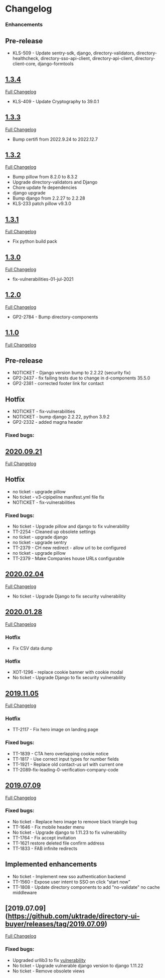 # Changelog

### Enhancements

## Pre-release
* KLS-509 - Update sentry-sdk, django, directory-validators, directory-healthcheck, directory-sso-api-client, directory-api-client, directory-client-core, django-formtools 

## [1.3.4](https://github.com/uktrade/directory-ui-buyer/releases/tag/1.3.4)
[Full Changelog](https://github.com/uktrade/directory-ui-buyer/compare/1.3.3...1.3.4)
* KLS-409 - Update Cryptography to 39.0.1

## [1.3.3](https://github.com/uktrade/directory-ui-buyer/releases/tag/1.3.3)
[Full Changelog](https://github.com/uktrade/directory-ui-buyer/compare/1.3.2...1.3.3)
- Bump certifi from 2022.9.24 to 2022.12.7

## [1.3.2](https://github.com/uktrade/directory-ui-buyer/releases/tag/1.3.2)
[Full Changelog](https://github.com/uktrade/directory-ui-buyer/compare/1.3.1...1.3.2)
- Bump pillow from 8.2.0 to 8.3.2
- Upgrade directory-validators and Django
- Chore update fe dependencies
- django upgrade
- Bump django from 2.2.27 to 2.2.28
- KLS-233 patch pillow v9.3.0

## [1.3.1](https://github.com/uktrade/directory-ui-buyer/releases/tag/1.3.1)
[Full Changelog](https://github.com/uktrade/directory-ui-buyer/compare/1.3.0...1.3.1)
- Fix python build pack

## [1.3.0](https://github.com/uktrade/directory-ui-buyer/releases/tag/1.3.0)
[Full Changelog](https://github.com/uktrade/directory-ui-buyer/compare/1.2.0...1.3.0)
- fix-vulnerabilities-01-jul-2021


## [1.2.0](https://github.com/uktrade/directory-ui-buyer/releases/tag/1.2.0)
[Full Changelog](https://github.com/uktrade/directory-ui-buyer/compare/1.1.0...1.2.0)

- GP2-2784 - Bump directory-components


## [1.1.0](https://github.com/uktrade/directory-ui-buyer/releases/tag/1.1.0)
[Full Changelog](https://github.com/uktrade/directory-ui-buyer/compare/1.0.0...1.1.0)
## Pre-release

- NOTICKET - Django version bump to 2.2.22 (security fix)
- GP2-2437 - fix failing tests due to change in d-components 35.5.0
- GP2-2381 - corrected footer link for contact 
## Hotfix
- NOTICKET - fix-vulnerabilities
- NOTICKET - bump django 2.2.22, python 3.9.2
- GP2-2332 - added magna header

### Fixed bugs:

## [2020.09.21](https://github.com/uktrade/directory-ui-buyer/releases/tag/2020.09.21)
[Full Changelog](https://github.com/uktrade/directory-ui-buyer/compare/2020.02.07_2...2020.09.2)

## Hotfix
- no ticket - upgrade pillow
- No ticket - v3-cipipeline manifest.yml file fix
- NOTICKET - fix-vulnerabilities

### Fixed bugs:
- No ticket - Upgrade pillow and django to fix vulnerability
- TT-2254 - Cleaned up obsolete settings
- no ticket - upgrade django
- no ticket - upgrade sentry
- TT-2379 - CH new redirect - allow url to be configured
- no ticket - upgrade pillow
- TT-2379 - Make Companies house URLs configurable 


## [2020.02.04](https://github.com/uktrade/directory-cms/releases/tag/2020.02.04)
[Full Changelog](https://github.com/uktrade/directory-cms/compare/2020.01.28...2020.02.04)
 - No ticket - Upgrade Django to fix security vulnerability

## [2020.01.28](https://github.com/uktrade/directory-ui-buyer/releases/tag/2020.01.28)
[Full Changelog](https://github.com/uktrade/directory-ui-buyer/compare/2019.11.05...2020.01.28)
### Hotfix
- Fix CSV data dump

### Hotfix
- XOT-1296 - replace cookie banner with cookie modal
- No ticket - Upgrade Django to fix security vulnerability

## [2019.11.05](https://github.com/uktrade/directory-ui-buyer/releases/tag/2019.11.05)
[Full Changelog](https://github.com/uktrade/directory-ui-buyer/compare/2019.07.09...2019.11.05)
### Hotfix
- TT-2117 - Fix hero image on landing page

### Fixed bugs:
- TT-1839 - CTA hero overlapping cookie notice
- TT-1817 - Use correct input types for number fields
- TT-1921 - Replace old contact-us url with current one
- TT-2089-fix-leading-0-verification-company-code

## [2019.07.09](https://github.com/uktrade/directory-ui-buyer/releases/tag/2019.07.09)
[Full Changelog](https://github.com/uktrade/directory-ui-buyer/compare/2019.04.11...2019.07.09)

### Fixed bugs:
- No ticket - Replace hero image to remove black triangle bug
- TT-1646 - Fix mobile header menu
- No ticket - Upgrade django to 1.11.23 to fix vulnerability
- TT-1764 - Fix accept invitation
- TT-1621 restore deleted file confirm address
- TT-1833 - FAB infinite redirects

## Implemented enhancements
- No ticket - Implement new sso authentication backend
- TT-1560 - Expose user intent to SSO on click "start now"
- TT-1808 - Update directory components to add "no-validate" no cache middleware

## [2019.07.09] (https://github.com/uktrade/directory-ui-buyer/releases/tag/2019.07.09)
[Full Changelog](https://github.com/uktrade/directory-ui-buyer/compare/2019.04.11...2019.07.09)

### Fixed bugs:

- Upgraded urllib3 to fix [vulnerability](https://nvd.nist.gov/vuln/detail/CVE-2019-11324)
- No ticket - Upgrade vulnerable django version to django 1.11.22
- No ticket - Remove obsolete views
